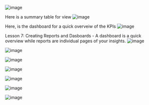 ![image](https://github.com/user-attachments/assets/a35d6da0-8172-4a55-bb59-22e4e84061f4)


Here is a summary table for view
![image](https://github.com/user-attachments/assets/c192fa3b-5486-4060-94bf-9dbc8f442cdb)


Here, is the dashboard for a quick overveiw of the KPIs
![image](https://github.com/user-attachments/assets/29b997c2-28e0-4f71-b476-c6edb31647d8)


Lesson 7: Creating Reports and Dasboards - 
A dashboard is a quick overview while reports are individual pages of your insights.
![image](https://github.com/user-attachments/assets/e2bdbb75-5f5f-4ef2-9bf4-195a4d99c25d)

![image](https://github.com/user-attachments/assets/f36d75ab-b430-4959-9038-9b10aba5479d)

![image](https://github.com/user-attachments/assets/23f19f4d-dc51-42d2-9b4a-55f0ad75811f)

![image](https://github.com/user-attachments/assets/b92745c0-a5c1-43d4-bba2-e3ef2c637c0a)

![image](https://github.com/user-attachments/assets/ba46ffac-92f7-4f4f-8b76-85041e331570)

![image](https://github.com/user-attachments/assets/9bd454ce-721e-44d7-bde5-26d01c7447de)

![image](https://github.com/user-attachments/assets/23365e1e-2817-4339-880f-cc58b2c642e5)




